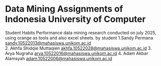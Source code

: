 # Data Mining Assignments of Indonesia University of Computer
Student Habits Performance data mining research conducted on july 2025, using orange as tools and also excel sheets.
by student 1.Sandy Permana
             sandy.10522013@mahasiswa.unikom.ac.id   
           2. Akhfa Shidqie Muttaqien
              akhfa.10522028@mahasiswa.unikom.ac.id
           3. Arya Nugraha
              arya.10522016@mahasiswa.unikom.ac.id
           4. Adam Akbar Alamsyah
              adam.10522006@mahasiswa.unikom.ac.id
